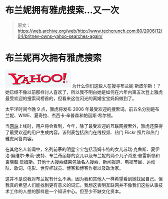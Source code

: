 # 布兰妮拥有雅虎搜索…又一次

> 原文：<https://web.archive.org/web/http://www.techcrunch.com:80/2006/12/04/britney-owns-yahoo-searches-again/>

# 布兰妮再次拥有雅虎搜索

[![](img/a5659d445403e6d56dd9dcdd13ea1d75.png)](https://web.archive.org/web/20220811112442/http://www.yahoo.com/) 为什么你们这些人在搜寻布兰妮·斯皮尔斯！？她已经不像以前那样讨人喜欢了，所以我不明白她是如何在六年内第五次登上雅虎最受欢迎的搜索词榜首的，但看来这位闪光的离婚宝宝妈妈做到了。

太平洋时间今晚 9 点，雅虎将发布 2006 年最受欢迎的搜索词。前五名分别是布兰妮、WWE、夏奇拉、杰西卡·辛普森和帕丽斯·希尔顿。

当[网站](https://web.archive.org/web/20220811112442/http://buzz.yahoo.com/topsearches2006)上线时，用户将会看到，今年，除了最受欢迎的互联网搜索外，雅虎还获得了最受欢迎的用户生成内容。该列表包括热门在线视频、热门 Flickr 照片和热门雅虎问答内容。

在其他名人新闻中，名列前茅的明星宝宝包括汤姆卡特的女儿苏瑞·克鲁斯、夏伊洛·努维尔·朱莉-皮特、布兰奇丽娜的女儿以及布兰妮的两个儿子肖恩·普雷斯顿和袁晓超·詹姆斯。其他十大搜索结果包括名人搜索、新闻报道、电视节目、运动队、歌词、电影、世界杯球员、博客和博客作者以及政治家。

这并不是说我对布兰妮有什么不满，因为我和其他人一样希望看到她找回自己。但我真的希望人们能找到更有意义的词汇。我想这表明互联网并不像我们这些从事技术工作的人想的那样是一个知识中心。但至少不缺文化资本。